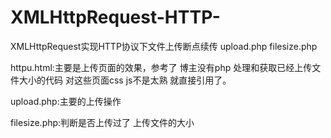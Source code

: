# XMLHttpRequest-HTTP-
XMLHttpRequest实现HTTP协议下文件上传断点续传 upload.php filesize.php

httpu.html:主要是上传页面的效果，参考了<a href="http://www.zhangxinxu.com/wordpress/2013/11/xmlhttprequest-ajax-localstorage-%E6%96%87%E4%BB%B6%E6%96%AD%E7%82%B9%E7%BB%AD%E4%BC%A0/" title="XMLHttpRequest实现HTTP协议下文件上传断点续传" target="_blank"></a> 博主没有php 处理和获取已经上传文件大小的代码
对这些页面css  js不是太熟  就直接引用了。

upload.php:主要的上传操作  

filesize.php:判断是否上传过了  上传文件的大小

